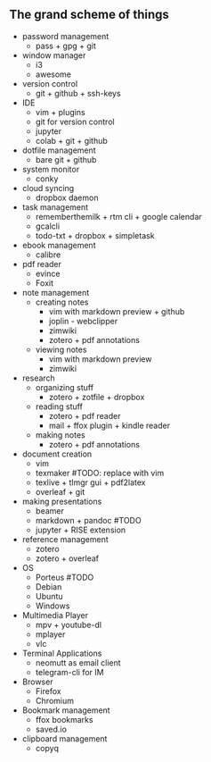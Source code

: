 ## The grand scheme of things

+ password management
	+ pass + gpg + git
+ window manager
	+ i3
	+ awesome
+ version control
	+ git + github + ssh-keys
+ IDE
	+ vim + plugins
	+ git for version control
	+ jupyter
	+ colab + git + github
+ dotfile management
	+ bare git + github
+ system monitor
	+ conky
+ cloud syncing
	+ dropbox daemon
+ task management
	+ rememberthemilk + rtm cli + google calendar
	+ gcalcli
	+ todo-txt + dropbox + simpletask
+ ebook management
	+ calibre
+ pdf reader
	+ evince
	+ Foxit
+ note management
	+ creating notes
		+ vim with markdown preview + github
		+ joplin - webclipper
		+ zimwiki
		+ zotero + pdf annotations
	+ viewing notes
		+ vim with markdown preview
		+ zimwiki
+ research
	+ organizing stuff
		+ zotero + zotfile + dropbox
	+ reading stuff
		+ zotero + pdf reader
		+ mail + ffox plugin + kindle reader
	+ making notes
		+ zotero + pdf annotations
+ document creation
	+ vim
	+ texmaker #TODO: replace with vim
	+ texlive + tlmgr gui + pdf2latex
	+ overleaf + git
+ making presentations
	+ beamer
	+ markdown + pandoc #TODO
	+ jupyter + RISE extension
+ reference management
	+ zotero
	+ zotero + overleaf
+ OS
	+ Porteus #TODO
	+ Debian
	+ Ubuntu
	+ Windows
+ Multimedia Player
	+ mpv + youtube-dl
	+ mplayer
	+ vlc
+ Terminal Applications
	+ neomutt as email client
	+ telegram-cli for IM
+ Browser
	+ Firefox
	+ Chromium
+ Bookmark management
	+ ffox bookmarks
	+ saved.io
+ clipboard management
	+ copyq
